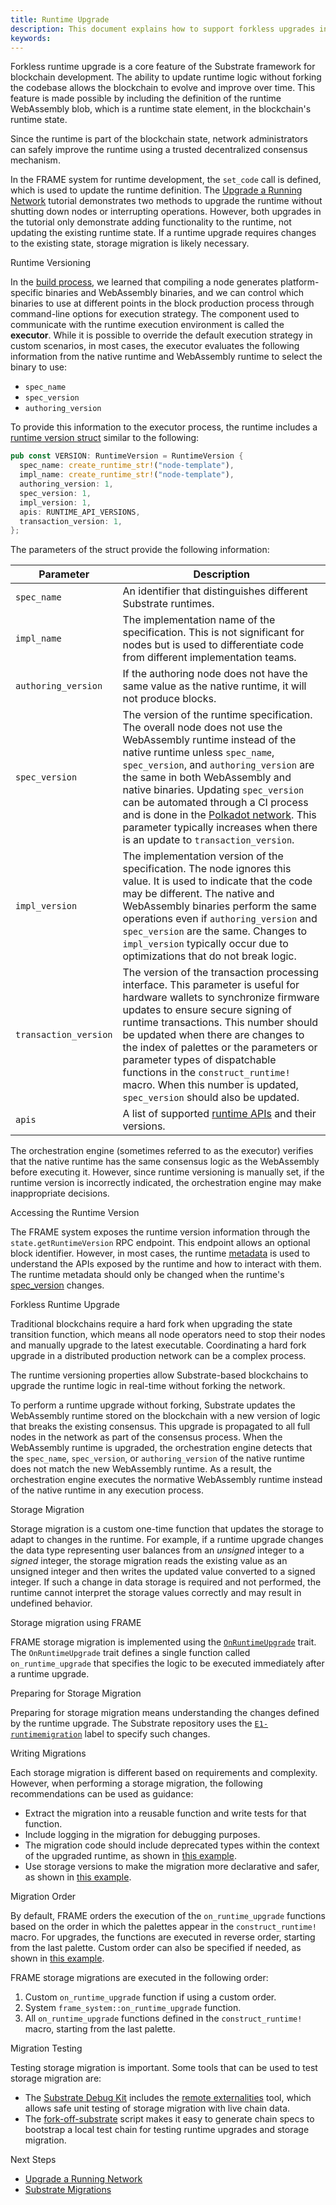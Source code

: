 ```yaml
---
title: Runtime Upgrade
description: This document explains how to support forkless upgrades in Substrate-based networks through runtime versioning and storage migration.
keywords:
---
```


Forkless runtime upgrade is a core feature of the Substrate framework for blockchain development. The ability to update runtime logic without forking the codebase allows the blockchain to evolve and improve over time. This feature is made possible by including the definition of the runtime WebAssembly blob, which is a runtime state element, in the blockchain's runtime state.

Since the runtime is part of the blockchain state, network administrators can safely improve the runtime using a trusted decentralized consensus mechanism.

In the FRAME system for runtime development, the `set_code` call is defined, which is used to update the runtime definition. The [Upgrade a Running Network](/tutorials/build-a-blockchain/upgrade-a-running-network/) tutorial demonstrates two methods to upgrade the runtime without shutting down nodes or interrupting operations. However, both upgrades in the tutorial only demonstrate adding functionality to the runtime, not updating the existing runtime state. If a runtime upgrade requires changes to the existing state, storage migration is likely necessary.

Runtime Versioning

In the [build process](/main-docs/build/build-process/), we learned that compiling a node generates platform-specific binaries and WebAssembly binaries, and we can control which binaries to use at different points in the block production process through command-line options for execution strategy. The component used to communicate with the runtime execution environment is called the **executor**. While it is possible to override the default execution strategy in custom scenarios, in most cases, the executor evaluates the following information from the native runtime and WebAssembly runtime to select the binary to use:

- `spec_name`
- `spec_version`
- `authoring_version`

To provide this information to the executor process, the runtime includes a [runtime version struct](https://paritytech.github.io/substrate/master/sp_version/struct.RuntimeVersion.html) similar to the following:

```rust
pub const VERSION: RuntimeVersion = RuntimeVersion {
  spec_name: create_runtime_str!("node-template"),
  impl_name: create_runtime_str!("node-template"),
  authoring_version: 1,
  spec_version: 1,
  impl_version: 1,
  apis: RUNTIME_API_VERSIONS,
  transaction_version: 1,
};
```

The parameters of the struct provide the following information:

| Parameter           | Description                                                                                                                                                                                                                                                                                                                                                                                                                                                                                                                                                                                                 |
| ------------------- | ----------------------------------------------------------------------------------------------------------------------------------------------------------------------------------------------------------------------------------------------------------------------------------------------------------------------------------------------------------------------------------------------------------------------------------------------------------------------------------------------------------------------------------------------------------------------------------------------------------- |
| `spec_name`         | An identifier that distinguishes different Substrate runtimes.                                                                                                                                                                                                                                                                                                                                                                                                                                                                                                                                                 |
| `impl_name`         | The implementation name of the specification. This is not significant for nodes but is used to differentiate code from different implementation teams.                                                                                                                                                                                                                                                                                                                                                                                      |
| `authoring_version` | If the authoring node does not have the same value as the native runtime, it will not produce blocks.                                                                                                                                                                                                                                                                                                                                                                                                                                            |
| `spec_version`      | The version of the runtime specification. The overall node does not use the WebAssembly runtime instead of the native runtime unless `spec_name`, `spec_version`, and `authoring_version` are the same in both WebAssembly and native binaries. Updating `spec_version` can be automated through a CI process and is done in the [Polkadot network](https://gitlab.parity.io/parity/mirrors/polkadot/-/blob/master/scripts/ci/gitlab/check_extrinsics_ordering.sh). This parameter typically increases when there is an update to `transaction_version`. |
| `impl_version`      | The implementation version of the specification. The node ignores this value. It is used to indicate that the code may be different. The native and WebAssembly binaries perform the same operations even if `authoring_version` and `spec_version` are the same. Changes to `impl_version` typically occur due to optimizations that do not break logic.                                                                                                                                                                                  |
| `transaction_version` | The version of the transaction processing interface. This parameter is useful for hardware wallets to synchronize firmware updates to ensure secure signing of runtime transactions. This number should be updated when there are changes to the index of palettes or the parameters or parameter types of dispatchable functions in the `construct_runtime!` macro. When this number is updated, `spec_version` should also be updated. |
| `apis`              | A list of supported [runtime APIs](https://paritytech.github.io/substrate/master/sp_api/macro.impl_runtime_apis.html) and their versions.                                                                                                                                                                                                                                                                                                                                                                                                                                                             |

The orchestration engine (sometimes referred to as the executor) verifies that the native runtime has the same consensus logic as the WebAssembly before executing it. However, since runtime versioning is manually set, if the runtime version is incorrectly indicated, the orchestration engine may make inappropriate decisions.

Accessing the Runtime Version

The FRAME system exposes the runtime version information through the `state.getRuntimeVersion` RPC endpoint. This endpoint allows an optional block identifier. However, in most cases, the runtime [metadata](/main-docs/build/application-development/#exposing-runtime-information-as-metadata) is used to understand the APIs exposed by the runtime and how to interact with them. The runtime metadata should only be changed when the runtime's [spec_version](https://paritytech.github.io/substrate/master/sp_version/struct.RuntimeVersion.html#structfield.spec_version) changes.

Forkless Runtime Upgrade

Traditional blockchains require a hard fork when upgrading the state transition function, which means all node operators need to stop their nodes and manually upgrade to the latest executable. Coordinating a hard fork upgrade in a distributed production network can be a complex process.

The runtime versioning properties allow Substrate-based blockchains to upgrade the runtime logic in real-time without forking the network.

To perform a runtime upgrade without forking, Substrate updates the WebAssembly runtime stored on the blockchain with a new version of logic that breaks the existing consensus. This upgrade is propagated to all full nodes in the network as part of the consensus process. When the WebAssembly runtime is upgraded, the orchestration engine detects that the `spec_name`, `spec_version`, or `authoring_version` of the native runtime does not match the new WebAssembly runtime. As a result, the orchestration engine executes the normative WebAssembly runtime instead of the native runtime in any execution process.

Storage Migration

Storage migration is a custom one-time function that updates the storage to adapt to changes in the runtime. For example, if a runtime upgrade changes the data type representing user balances from an _unsigned_ integer to a _signed_ integer, the storage migration reads the existing value as an unsigned integer and then writes the updated value converted to a signed integer. If such a change in data storage is required and not performed, the runtime cannot interpret the storage values correctly and may result in undefined behavior.

Storage migration using FRAME

FRAME storage migration is implemented using the [`OnRuntimeUpgrade`](https://paritytech.github.io/substrate/master/frame_support/traits/trait.OnRuntimeUpgrade.html) trait. The `OnRuntimeUpgrade` trait defines a single function called `on_runtime_upgrade` that specifies the logic to be executed immediately after a runtime upgrade.

Preparing for Storage Migration

Preparing for storage migration means understanding the changes defined by the runtime upgrade. The Substrate repository uses the [`E1-runtimemigration`](https://github.com/paritytech/substrate/pulls?q=is%3Apr+label%3AE1-runtimemigration) label to specify such changes.

Writing Migrations

Each storage migration is different based on requirements and complexity. However, when performing a storage migration, the following recommendations can be used as guidance:

- Extract the migration into a reusable function and write tests for that function.
- Include logging in the migration for debugging purposes.
- The migration code should include deprecated types within the context of the upgraded runtime, as shown in [this example](https://github.com/hicommonwealth/substrate/blob/5f3933f5735a75d2d438341ec6842f269b886aaa/frame/indices/src/migration.rs#L5-L22).
- Use storage versions to make the migration more declarative and safer, as shown in [this example](https://github.com/paritytech/substrate/blob/c79b522a11bbc7b3cf2f4a9c0a6627797993cb79/frame/elections-phragmen/src/lib.rs#L119-L157).

Migration Order

By default, FRAME orders the execution of the `on_runtime_upgrade` functions based on the order in which the palettes appear in the `construct_runtime!` macro. For upgrades, the functions are executed in reverse order, starting from the last palette. Custom order can also be specified if needed, as shown in [this example](https://github.com/hicommonwealth/edgeware-node/blob/7b66f4f0a9ec184fdebcccd41533acc728ebe9dc/node/runtime/src/lib.rs#L845-L866).

FRAME storage migrations are executed in the following order:

1. Custom `on_runtime_upgrade` function if using a custom order.
2. System `frame_system::on_runtime_upgrade` function.
3. All `on_runtime_upgrade` functions defined in the `construct_runtime!` macro, starting from the last palette.

Migration Testing

Testing storage migration is important. Some tools that can be used to test storage migration are:

- The [Substrate Debug Kit](https://github.com/paritytech/substrate-debug-kit) includes the [remote externalities](https://github.com/paritytech/substrate-debug-kit/tree/master/remote-externalities) tool, which allows safe unit testing of storage migration with live chain data.
- The [fork-off-substrate](https://github.com/maxsam4/fork-off-substrate) script makes it easy to generate chain specs to bootstrap a local test chain for testing runtime upgrades and storage migration.

Next Steps

- [Upgrade a Running Network](/tutorials/build-a-blockchain/upgrade-a-running-network/)
- [Substrate Migrations](https://github.com/apopiak/substrate-migrations)